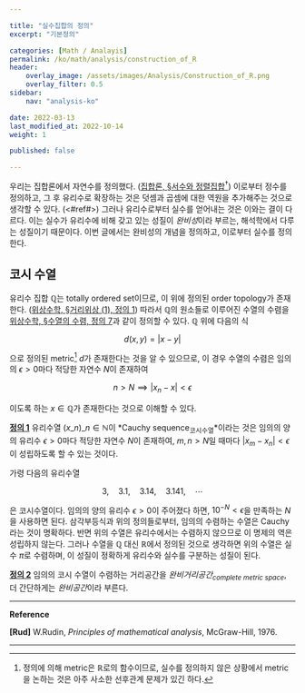 ```yaml
---

title: "실수집합의 정의"
excerpt: "기본정의"

categories: [Math / Analayis]
permalink: /ko/math/analysis/construction_of_R
header:
    overlay_image: /assets/images/Analysis/Construction_of_R.png
    overlay_filter: 0.5
sidebar: 
    nav: "analysis-ko"

date: 2022-03-13
last_modified_at: 2022-10-14
weight: 1

published: false

---
```


우리는 집합론에서 자연수를 정의했다. ([집합론, §서수와 정렬집합<sup>†</sup>](/ko/math/set_theory/ordinals)) 이로부터 정수를 정의하고, 그 후 유리수로 확장하는 것은 덧셈과 곱셈에 대한 역원을 추가해주는 것으로 생각할 수 있다. (<#ref#>) 그러나 유리수로부터 실수를 얻어내는 것은 이와는 결이 다르다. 이는 실수가 유리수에 비해 갖고 있는 성질이 *완비성*이라 부르는, 해석학에서 다루는 성질이기 때문이다. 이번 글에서는 완비성의 개념을 정의하고, 이로부터 실수를 정의한다.

## 코시 수열

유리수 집합 $\mathbb{Q}$는 totally ordered set이므로, 이 위에 정의된 order topology가 존재한다. ([위상수학, §거리위상 (1), 정의 1](/ko/math/topology/metric_topology_1#df1)) 따라서 $\mathbb{Q}$의 원소들로 이루어진 수열의 수렴을 [위상수학, §수열의 수렴, 정의 7](/ko/math/topology/basic_definition_3)과 같이 정의할 수 있다. $\mathbb{Q}$ 위에 다음의 식

$$d(x,y)=\lvert x-y\rvert$$

으로 정의된 metric[^1] $d$가 존재한다는 것을 알 수 있으므로, 이 경우 수열의 수렴은 임의의 $\epsilon>0$마다 적당한 자연수 $N$이 존재하여

$$n>N\implies \lvert x_n-x\rvert<\epsilon$$

이도록 하는 $x\in\mathbb{Q}$가 존재한다는 것으로 이해할 수 있다. 

<div class="definition" markdown="1">

<ins id="df1">**정의 1**</ins> 유리수열 $(x\_n)\_{n\in\mathbb{N}}$이 *Cauchy sequence<sub>코시수열</sub>*이라는 것은 임의의 양의 유리수 $\epsilon>0$마다 적당한 자연수 $N$이 존재하여, $m,n>N$일 때마다 $\lvert x_m-x_n\rvert<\epsilon$이 성립하도록 할 수 있는 것이다.

</div>

가령 다음의 유리수열

$$3,\quad 3.1,\quad 3.14,\quad 3.141,\quad\cdots$$

은 코시수열이다. 임의의 양의 유리수 $\epsilon>0$이 주어졌다 하면, $10^{-N}<\epsilon$을 만족하는 $N$을 사용하면 된다. 삼각부등식과 위의 정의들로부터, 임의의 수렴하는 수열은 Cauchy라는 것이 명확하다. 반면 위의 수열은 유리수에서는 수렴하지 않으므로 이 명제의 역은 성립하지 않는다. 그러나 수열을 $\mathbb{Q}$ 대신 $\mathbb{R}$에서 정의된 것으로 생각하면 위의 수열은 실수 $\pi$로 수렴하며, 이 성질이 정확하게 유리수와 실수를 구분하는 성질이 된다.

<div class="definition" markdown="1">

<ins id="df2">**정의 2**</ins> 임의의 코시 수열이 수렴하는 거리공간을 *완비거리공간<sub>complete metric space</sub>*, 더 간단하게는 *완비공간*이라 부른다.

</div>





---

**Reference**

**[Rud]** W.Rudin, *Principles of mathematical analysis*, McGraw-Hill, 1976.    

---

[^1]: 정의에 의해 metric은 $\mathbb{R}$로의 함수이므로, 실수를 정의하지 않은 상황에서 metric을 논하는 것은 아주 사소한 선후관계 문제가 있긴 하다. 